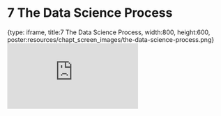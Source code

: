 # 7 The Data Science Process
 
{type: iframe, title:7 The Data Science Process, width:800, height:600, poster:resources/chapt_screen_images/the-data-science-process.png}
![](https://datatrail-jhu.github.io/DataTrail_ReOrg/no_toc/the-data-science-process.html)
 

 
